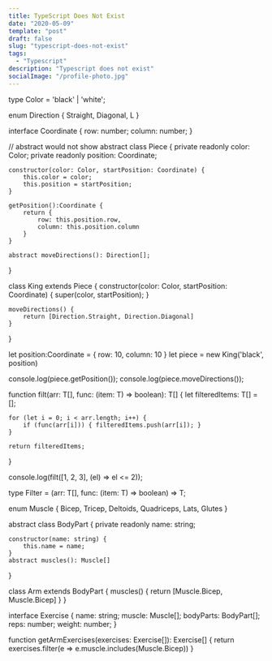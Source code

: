 ```yaml
---
title: TypeScript Does Not Exist
date: "2020-05-09"
template: "post"
draft: false
slug: "typescript-does-not-exist"
tags:
  - "Typescript"
description: "Typescript does not exist"
socialImage: "/profile-photo.jpg"
---
```


type Color = 'black' | 'white';

enum Direction {
    Straight,
    Diagonal,
    L
}

interface Coordinate {
    row: number;
    column: number;
}

// abstract would not show
abstract class Piece {
    private readonly color: Color;
    private readonly position: Coordinate;

    constructor(color: Color, startPosition: Coordinate) {
        this.color = color;
        this.position = startPosition;
    }

    getPosition():Coordinate {
        return {
            row: this.position.row,
            column: this.position.column
        }
    }

    abstract moveDirections(): Direction[];
}

class King extends Piece {
    constructor(color: Color, startPosition: Coordinate) {
        super(color, startPosition);
    }

    moveDirections() {
        return [Direction.Straight, Direction.Diagonal]
    }
}

let position:Coordinate = { row: 10, column: 10 }
let piece = new King('black', position)

console.log(piece.getPosition());
console.log(piece.moveDirections());



function filt<T>(arr: T[], func: (item: T) => boolean): T[] {
    let filteredItems: T[] = [];

    for (let i = 0; i < arr.length; i++) {
        if (func(arr[i])) { filteredItems.push(arr[i]); }
    }

    return filteredItems;
}

console.log(filt([1, 2, 3], (el) => el <= 2));



type Filter<T> = (arr: T[], func: (item: T) => boolean) => T;




enum Muscle {
    Bicep,
    Tricep,
    Deltoids,
    Quadriceps,
    Lats,
    Glutes
}


abstract class BodyPart {
    private readonly name: string;

    constructor(name: string) {
        this.name = name;
    }
    abstract muscles(): Muscle[]
}

class Arm extends BodyPart {
    muscles() { 
        return [Muscle.Bicep, Muscle.Bicep]
    }
}

interface Exercise {
    name: string;
    muscle: Muscle[];
    bodyParts: BodyPart[];
    reps: number;
    weight: number;
}

function getArmExercises(exercises: Exercise[]): Exercise[] {
    return exercises.filter(e => e.muscle.includes(Muscle.Bicep))
}
